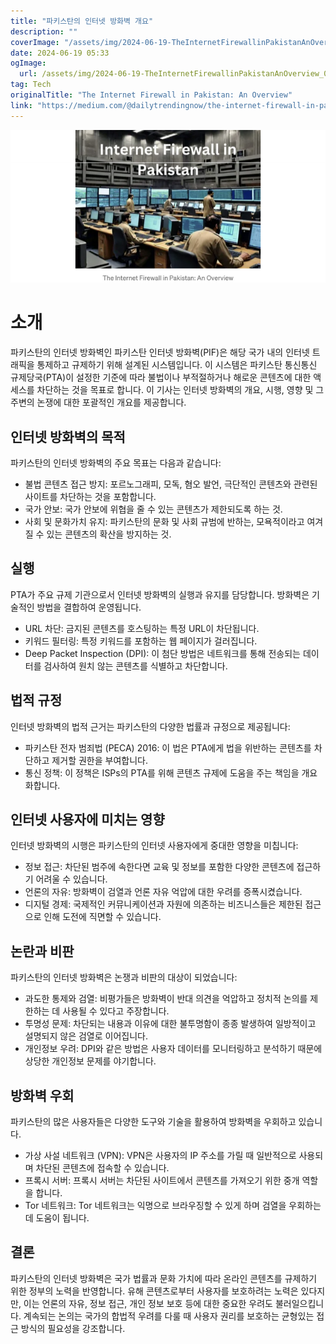 ```yaml
---
title: "파키스탄의 인터넷 방화벽 개요"
description: ""
coverImage: "/assets/img/2024-06-19-TheInternetFirewallinPakistanAnOverview_0.png"
date: 2024-06-19 05:33
ogImage: 
  url: /assets/img/2024-06-19-TheInternetFirewallinPakistanAnOverview_0.png
tag: Tech
originalTitle: "The Internet Firewall in Pakistan: An Overview"
link: "https://medium.com/@dailytrendingnow/the-internet-firewall-in-pakistan-an-overview-5172eaffed6b"
---
```




![image](/assets/img/2024-06-19-TheInternetFirewallinPakistanAnOverview_0.png)

# 소개

파키스탄의 인터넷 방화벽인 파키스탄 인터넷 방화벽(PIF)은 해당 국가 내의 인터넷 트래픽을 통제하고 규제하기 위해 설계된 시스템입니다. 이 시스템은 파키스탄 통신통신 규제당국(PTA)이 설정한 기준에 따라 불법이나 부적절하거나 해로운 콘텐츠에 대한 액세스를 차단하는 것을 목표로 합니다. 이 기사는 인터넷 방화벽의 개요, 시행, 영향 및 그 주변의 논쟁에 대한 포괄적인 개요를 제공합니다.

## 인터넷 방화벽의 목적


<div class="content-ad"></div>

파키스탄의 인터넷 방화벽의 주요 목표는 다음과 같습니다:

- 불법 콘텐츠 접근 방지: 포르노그래피, 모독, 혐오 발언, 극단적인 콘텐츠와 관련된 사이트를 차단하는 것을 포함합니다.
- 국가 안보: 국가 안보에 위협을 줄 수 있는 콘텐츠가 제한되도록 하는 것.
- 사회 및 문화가치 유지: 파키스탄의 문화 및 사회 규범에 반하는, 모욕적이라고 여겨질 수 있는 콘텐츠의 확산을 방지하는 것.

## 실행

PTA가 주요 규제 기관으로서 인터넷 방화벽의 실행과 유지를 담당합니다. 방화벽은 기술적인 방법을 결합하여 운영됩니다.

<div class="content-ad"></div>

- URL 차단: 금지된 콘텐츠를 호스팅하는 특정 URL이 차단됩니다.
- 키워드 필터링: 특정 키워드를 포함하는 웹 페이지가 걸러집니다.
- Deep Packet Inspection (DPI): 이 첨단 방법은 네트워크를 통해 전송되는 데이터를 검사하여 원치 않는 콘텐츠를 식별하고 차단합니다.

## 법적 규정

인터넷 방화벽의 법적 근거는 파키스탄의 다양한 법률과 규정으로 제공됩니다:

- 파키스탄 전자 범죄법 (PECA) 2016: 이 법은 PTA에게 법을 위반하는 콘텐츠를 차단하고 제거할 권한을 부여합니다.
- 통신 정책: 이 정책은 ISPs의 PTA를 위해 콘텐츠 규제에 도움을 주는 책임을 개요화합니다.

<div class="content-ad"></div>

## 인터넷 사용자에 미치는 영향

인터넷 방화벽의 시행은 파키스탄의 인터넷 사용자에게 중대한 영향을 미칩니다:

- 정보 접근: 차단된 범주에 속한다면 교육 및 정보를 포함한 다양한 콘텐츠에 접근하기 어려울 수 있습니다.
- 언론의 자유: 방화벽이 검열과 언론 자유 억압에 대한 우려를 증폭시켰습니다.
- 디지털 경제: 국제적인 커뮤니케이션과 자원에 의존하는 비즈니스들은 제한된 접근으로 인해 도전에 직면할 수 있습니다.

## 논란과 비판

<div class="content-ad"></div>

파키스탄의 인터넷 방화벽은 논쟁과 비판의 대상이 되었습니다:

- 과도한 통제와 검열: 비평가들은 방화벽이 반대 의견을 억압하고 정치적 논의를 제한하는 데 사용될 수 있다고 주장합니다.
- 투명성 문제: 차단되는 내용과 이유에 대한 불투명함이 종종 발생하여 일방적이고 설명되지 않은 검열로 이어집니다.
- 개인정보 우려: DPI와 같은 방법은 사용자 데이터를 모니터링하고 분석하기 때문에 상당한 개인정보 문제를 야기합니다.

## 방화벽 우회

파키스탄의 많은 사용자들은 다양한 도구와 기술을 활용하여 방화벽을 우회하고 있습니다.

<div class="content-ad"></div>

- 가상 사설 네트워크 (VPN): VPN은 사용자의 IP 주소를 가릴 때 일반적으로 사용되며 차단된 콘텐츠에 접속할 수 있습니다.
- 프록시 서버: 프록시 서버는 차단된 사이트에서 콘텐츠를 가져오기 위한 중개 역할을 합니다.
- Tor 네트워크: Tor 네트워크는 익명으로 브라우징할 수 있게 하며 검열을 우회하는 데 도움이 됩니다.

## 결론

파키스탄의 인터넷 방화벽은 국가 법률과 문화 가치에 따라 온라인 콘텐츠를 규제하기 위한 정부의 노력을 반영합니다. 유해 콘텐츠로부터 사용자를 보호하려는 노력은 있다지만, 이는 언론의 자유, 정보 접근, 개인 정보 보호 등에 대한 중요한 우려도 불러일으킵니다. 계속되는 논의는 국가의 합법적 우려를 다룰 때 사용자 권리를 보호하는 균형있는 접근 방식의 필요성을 강조합니다.